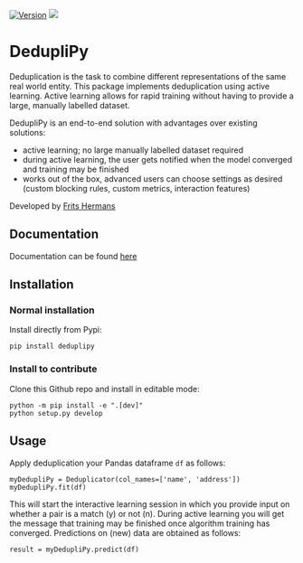 [![Version](https://img.shields.io/pypi/v/deduplipy)](https://pypi.org/project/scikit-lego/)
![](https://img.shields.io/github/license/koaning/scikit-lego)

# DedupliPy

Deduplication is the task to combine different representations of the same real world entity. This package implements
deduplication using active learning. Active learning allows for rapid training without having to provide a large,
manually labelled dataset.

DedupliPy is an end-to-end solution with advantages over existing solutions:

- active learning; no large manually labelled dataset required
- during active learning, the user gets notified when the model converged and training may be finished
- works out of the box, advanced users can choose settings as desired (custom blocking rules, custom metrics,
  interaction features)

Developed by [Frits Hermans](https://www.linkedin.com/in/frits-hermans-data-scientist/)

## Documentation

Documentation can be found [here](https://deduplipy.readthedocs.io/en/latest/)

## Installation

### Normal installation
Install directly from Pypi:

```
pip install deduplipy
```

### Install to contribute
Clone this Github repo and install in editable mode:

```
python -m pip install -e ".[dev]"
python setup.py develop
```

## Usage
Apply deduplication your Pandas dataframe `df` as follows:

```
myDedupliPy = Deduplicator(col_names=['name', 'address'])
myDedupliPy.fit(df)
```
This will start the interactive learning session in which you provide input on whether a pair is a match (y) or not (n).
During active learning you will get the message that training may be finished once algorithm training has converged.
Predictions on (new) data are obtained as follows:
```
result = myDedupliPy.predict(df)
```
